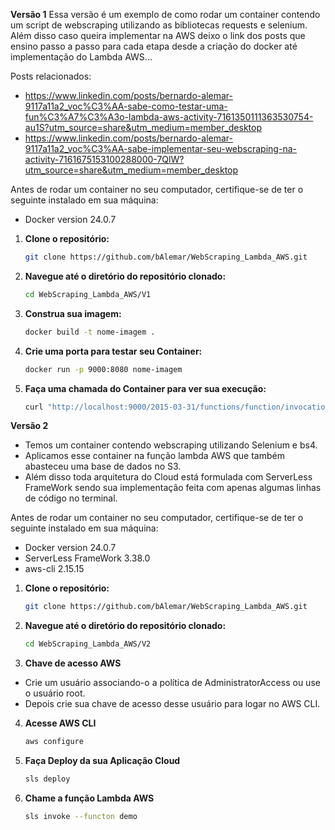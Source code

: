 **Versão 1**
Essa versão é um exemplo de como rodar um container contendo um script de webscraping utilizando as bibliotecas requests e selenium.
Além disso caso queira implementar na AWS deixo o link dos posts que ensino passo a passo para cada etapa desde a criação do docker até implementação do Lambda AWS...


Posts relacionados: 
- https://www.linkedin.com/posts/bernardo-alemar-9117a11a2_voc%C3%AA-sabe-como-testar-uma-fun%C3%A7%C3%A3o-lambda-aws-activity-7161350111363530754-au1S?utm_source=share&utm_medium=member_desktop
- https://www.linkedin.com/posts/bernardo-alemar-9117a11a2_voc%C3%AA-sabe-implementar-seu-webscraping-na-activity-7161675153100288000-7QlW?utm_source=share&utm_medium=member_desktop



Antes de rodar um container no seu computador, certifique-se de ter o seguinte instalado em sua máquina:

- Docker version 24.0.7

1. **Clone o repositório:**
   ```bash
   git clone https://github.com/bAlemar/WebScraping_Lambda_AWS.git
2. **Navegue até o diretório do repositório clonado:**
   ```bash
   cd WebScraping_Lambda_AWS/V1

3. **Construa sua imagem:**
   ```bash
   docker build -t nome-imagem .
4. **Crie uma porta para testar seu Container:**
   ```bash
   docker run -p 9000:8080 nome-imagem
4. **Faça uma chamada do Container para ver sua execução:**
   ```bash
   curl "http://localhost:9000/2015-03-31/functions/function/invocations" -d '{}' 

**Versão 2**
- Temos um container contendo webscraping utilizando Selenium e bs4. 
- Aplicamos esse container na função lambda AWS que também abasteceu uma base de dados no S3.
- Além disso toda arquitetura do Cloud está formulada com ServerLess FrameWork sendo sua implementação feita com apenas algumas linhas de código no terminal.


Antes de rodar um container no seu computador, certifique-se de ter o seguinte instalado em sua máquina:

- Docker version 24.0.7
- ServerLess FrameWork 3.38.0
- aws-cli 2.15.15

1. **Clone o repositório:**
   ```bash
   git clone https://github.com/bAlemar/WebScraping_Lambda_AWS.git
2. **Navegue até o diretório do repositório clonado:**
   ```bash
   cd WebScraping_Lambda_AWS/V2

3. **Chave de acesso AWS**
  - Crie um usuário associando-o a política de AdministratorAccess ou use o usuário root.
  - Depois crie sua chave de acesso desse usuário para logar no AWS CLI.

4. **Acesse AWS CLI**
   ```bash
   aws configure

5. **Faça Deploy da sua Aplicação Cloud**
   ```bash
   sls deploy
6. **Chame a função Lambda AWS**
   ```bash
   sls invoke --functon demo

